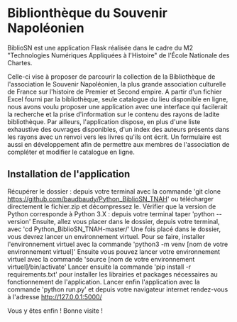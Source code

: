 
# Biblionthèque du Souvenir Napoléonien

BiblioSN est une application Flask réalisée dans le cadre du M2 "Technologies Numériques Appliquées à l'Histoire" de l'École Nationale des Chartes.

Celle-ci vise à proposer de parcourir la collection de la Bibliothèque de l'association le Souvenir Napoléonien, la plus grande association culturelle de France sur l'histoire de Premier et Second empire. A partir d'un fichier Excel fourni par la bibliothèque, seule catalogue du lieu disponible en ligne,  nous avons voulu proposer une application avec une interface qui facilerait la recherche et la prise d'information sur le contenu des rayons de ladite bibliothèque. Par ailleurs, l'application dispose, en plus d'une liste exhaustive des ouvrages disponibles, d'un index des auteurs présents dans les rayons avec un renvoi vers les livres qu'ils ont écrit. Un formulaire est aussi en développement afin de permettre aux membres de l'association de compléter et modifier le catalogue en ligne.

## Installation de l'application

Récupérer le dossier : depuis votre terminal avec la commande 'git clone https://github.com/baudbaudy/Python_BiblioSN_TNAH' ou télécharger directement le fichier.zip et décompressez le. 
Vérifier que la version de Python corresponde à Python 3.X : depuis votre terminal taper 'python --version'
Ensuite, allez vous placer dans le dossier, depuis votre terminal, avec 'cd Python_BiblioSN_TNAH-master/'
Une fois placé dans le dossier, vous devrez lancer un environnement virtuel.
Pour se faire, installer l'environnement virtuel avec la commande 'python3 -m venv [nom de votre environnement virtuel]'
Ensuite vous pouvez lancer votre environnement virtuel avec la commande 'source [nom de votre environnement virtuel]/bin/activate'
Lancer ensuite la commande 'pip install -r requirements.txt' pour installer les librairies et packages nécessaires au fonctionnement de l'application.
Lancer enfin l'application avec la commande 'python run.py' et depuis votre navigateur internet rendez-vous à l'adresse http://127.0.0.1:5000/

Vous y êtes enfin ! Bonne visite !




